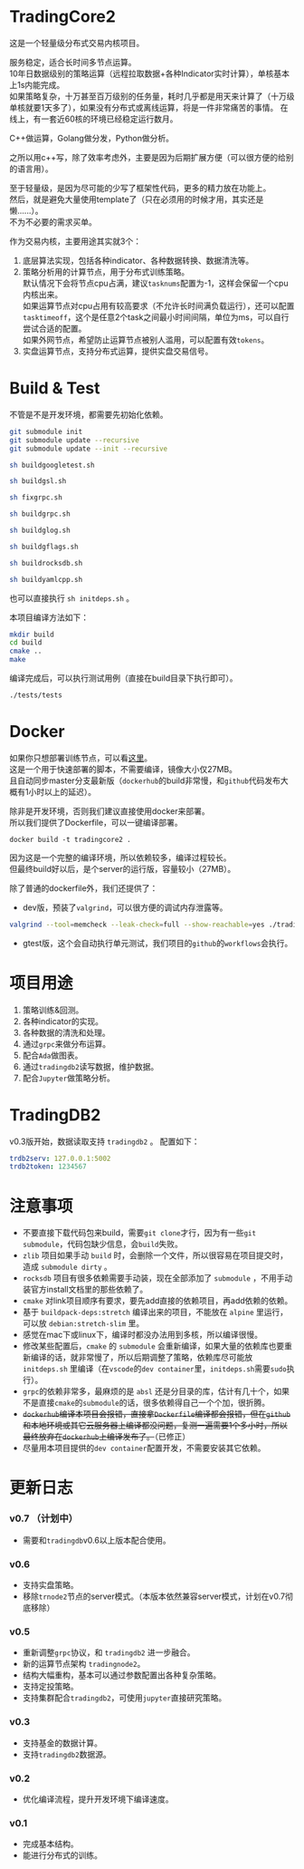 # TradingCore2

这是一个轻量级分布式交易内核项目。  

服务稳定，适合长时间多节点运算。  
10年日数据级别的策略运算（远程拉取数据+各种Indicator实时计算），单核基本上1s内能完成。  
如果策略复杂，十万甚至百万级别的任务量，耗时几乎都是用天来计算了（十万级单核就要1天多了），如果没有分布式或离线运算，将是一件非常痛苦的事情。
在线上，有一套近60核的环境已经稳定运行数月。  

C++做运算，Golang做分发，Python做分析。

之所以用c++写，除了效率考虑外，主要是因为后期扩展方便（可以很方便的给别的语言用）。  

至于轻量级，是因为尽可能的少写了框架性代码，更多的精力放在功能上。  
然后，就是避免大量使用template了（只在必须用的时候才用，其实还是懒......）。  
不为不必要的需求买单。

作为交易内核，主要用途其实就3个：

1. 底层算法实现，包括各种indicator、各种数据转换、数据清洗等。
2. 策略分析用的计算节点，用于分布式训练策略。  
默认情况下会将节点cpu占满，建议``tasknums``配置为-1，这样会保留一个cpu内核出来。  
如果运算节点对cpu占用有较高要求（不允许长时间满负载运行），还可以配置``tasktimeoff``，这个是任意2个task之间最小时间间隔，单位为ms，可以自行尝试合适的配置。  
如果外网节点，希望防止运算节点被别人滥用，可以配置有效``tokens``。
3. 实盘运算节点，支持分布式运算，提供实盘交易信号。

# Build & Test

不管是不是开发环境，都需要先初始化依赖。

``` bash
git submodule init
git submodule update --recursive
git submodule update --init --recursive

sh buildgoogletest.sh

sh buildgsl.sh

sh fixgrpc.sh

sh buildgrpc.sh

sh buildglog.sh

sh buildgflags.sh

sh buildrocksdb.sh

sh buildyamlcpp.sh
```

也可以直接执行 ``sh initdeps.sh`` 。

本项目编译方法如下：

``` bash
mkdir build
cd build
cmake ..
make
```

编译完成后，可以执行测试用例（直接在build目录下执行即可）。

``` bash
./tests/tests
```

# Docker

如果你只想部署训练节点，可以看[这里](https://github.com/zhs007/dockerscripts/tree/master/tc2)。  
这是一个用于快速部署的脚本，不需要编译，镜像大小仅27MB。  
且自动同步master分支最新版（``dockerhub``的build非常慢，和``github``代码发布大概有1小时以上的延迟）。

除非是开发环境，否则我们建议直接使用docker来部署。  
所以我们提供了Dockerfile，可以一键编译部署。

```
docker build -t tradingcore2 .
```

因为这是一个完整的编译环境，所以依赖较多，编译过程较长。  
但最终build好以后，是个server的运行版，容量较小（27MB）。

除了普通的dockerfile外，我们还提供了：

- dev版，预装了``valgrind``，可以很方便的调试内存泄露等。  

``` sh
valgrind --tool=memcheck --leak-check=full --show-reachable=yes ./tradingcore2
```

- gtest版，这个会自动执行单元测试，我们项目的``github``的``workflows``会执行。

# 项目用途

1. 策略训练&回测。
2. 各种indicator的实现。
3. 各种数据的清洗和处理。
4. 通过``grpc``来做分布运算。
5. 配合``Ada``做图表。
6. 通过``tradingdb2``读写数据，维护数据。
7. 配合``Jupyter``做策略分析。

# TradingDB2

v0.3版开始，数据读取支持 ``tradingdb2`` 。
配置如下：

``` yaml
trdb2serv: 127.0.0.1:5002
trdb2token: 1234567
```

# 注意事项

- 不要直接下载代码包来build，需要``git clone``才行，因为有一些``git submodule``，代码包缺少信息，会``build``失败。
- ``zlib`` 项目如果手动 ``build`` 时，会删除一个文件，所以很容易在项目提交时，造成 ``submodule dirty`` 。
- ``rocksdb`` 项目有很多依赖需要手动装，现在全部添加了 ``submodule`` ，不用手动装官方install文档里的那些依赖了。
- ``cmake`` 对link项目顺序有要求，要先add直接的依赖项目，再add依赖的依赖。
- 基于 ``buildpack-deps:stretch`` 编译出来的项目，不能放在 ``alpine`` 里运行，可以放 ``debian:stretch-slim`` 里。
- 感觉在mac下或linux下，编译时都没办法用到多核，所以编译很慢。
- 修改某些配置后，``cmake`` 的 ``submodule`` 会重新编译，如果大量的依赖库也要重新编译的话，就非常慢了，所以后期调整了策略，依赖库尽可能放 ``initdeps.sh`` 里编译（在``vscode``的``dev container``里，``initdeps.sh``需要``sudo``执行）。
- ``grpc``的依赖非常多，最麻烦的是 ``absl`` 还是分目录的库，估计有几十个，如果不是直接``cmake``的``submodule``的话，很多依赖得自己一个个加，很折腾。
- ~~``dockerhub``编译本项目会报错，直接拿``Dockerfile``编译都会报错，但在``github``和本地环境或其它云服务器上编译都没问题，复测一遍需要1个多小时，所以最终放弃在``dockerhub``上编译发布了。~~（已修正）
- 尽量用本项目提供的``dev container``配置开发，不需要安装其它依赖。

# 更新日志

### v0.7 （计划中）

- 需要和``tradingdb``v0.6以上版本配合使用。

### v0.6

- 支持实盘策略。
- 移除``trnode2``节点的server模式。（本版本依然兼容server模式，计划在v0.7彻底移除）

### v0.5

- 重新调整``grpc``协议，和 ``tradingdb2`` 进一步融合。
- 新的运算节点架构 ``tradingnode2``。
- 结构大幅重构，基本可以通过参数配置出各种复杂策略。
- 支持定投策略。
- 支持集群配合``tradingdb2``，可使用``jupyter``直接研究策略。

### v0.3

- 支持基金的数据计算。
- 支持``tradingdb2``数据源。

### v0.2

- 优化编译流程，提升开发环境下编译速度。

### v0.1

- 完成基本结构。
- 能进行分布式的训练。